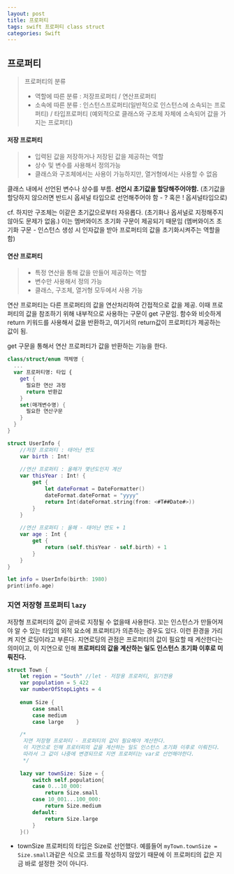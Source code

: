 ```yaml
---
layout: post
title: 프로퍼티
tags: swift 프로퍼티 class struct
categories: Swift
---
```




## 프로퍼티

> 프로퍼티의 분류 
>
> - 역할에 따른 분류 : 저장프로퍼티 / 연산프로퍼티
> - 소속에 따른 분류 : 인스턴스프로퍼티(일반적으로 인스턴스에 소속되는 프로퍼티) / 타입프로퍼티 (예외적으로 클래스와 구조체 자체에 소속되어 값을 가지는 프로퍼티)



#### 저장 프로퍼티

> - 입력된 값을 저장하거나 저장된 값을 제공하는 역할
> - 상수 및 변수를 사용해서 정의가능
> - 클래스와 구조체에서는 사용이 가능하지만, 열거형에서는 사용할 수 없음



클래스 내에서 선언된 변수나 상수를 부름. **선언시 초기값을 할당해주어야함.** (초기값을 할당하지 않으러면 반드시 옵셔널 타입으로 선언해주어야 함 - ? 혹은 ! 옵셔널타입으로)

cf. 하지만 구조체는 이같은 초기값으로부터 자유롭다. (초기화나 옵셔널로 지정해주지 않아도 문제가 없음.) 이는 멤버와이즈 초기화 구문이 제공되기 때문임 (멤버와이즈 초기화 구문 - 인스턴스 생성 시 인자값을 받아 프로퍼티의 값을 초기화시켜주는 역할을 함) 



#### 연산 프로퍼티

> - 특정 연산을 통해 값을 만들어 제공하는 역할
> - 변수만 사용해서 정의 가능
> - 클래스, 구조체, 열거형 모두에서 사용 가능

연산 프로퍼티는 다른 프로퍼티의 값을 연산처리하여 간접적으로 값을 제공. 이때 프로퍼티의 값을 참조하기 위해 내부적으로 사용하는 구문이 get 구문임. 함수와 비슷하게 return 키워드를 사용해서 값을 반환하고, 여기서의 return값이 프로퍼티가 제공하는 값이 됨. 

get 구문을 통해서 연산 프로퍼티가 값을 반환하는 기능을 한다.

```swift
class/struct/enum 객체명 {
  ...
  var 프로퍼티명: 타입 {
    get {
      필요한 연산 과정
      return 반환값
    }
    set(매개변수명) {
      필요한 연산구문
    }
  }
}
```



```swift
struct UserInfo {
    //저장 프로퍼티 : 태어난 연도
    var birth : Int!
    
    //연산 프로퍼티 : 올해가 몇년도인지 계산
    var thisYear : Int! {
        get {
            let dateFormat = DateFormatter()
            dateFormat.dateFormat = "yyyy"
            return Int(dateFormat.string(from: <#T##Date#>))
        }
    }
    
    //연산 프로퍼티 : 올해 - 태어난 연도 + 1
    var age : Int {
        get {
            return (self.thisYear - self.birth) + 1
        }
    }
}

let info = UserInfo(birth: 1980)
print(info.age)

```





### 지연 저장형 프로퍼티 `lazy`

저장형 프로퍼티의 값이 곧바로 지정될 수 없을때 사용한다. 꼬는 인스턴스가 만들어져야 알 수 있는 타입의 외적 요소에 프로퍼티가 의존하는 경우도 있다. 이런 환경을 가리켜 지연 로딩이라고 부른다. 지연로딩의 관점은 프로퍼티의 값이 필요할 때 계산한다는 의미이고, 이 지연으로 인해 **프로퍼티의 값을 계산하는 일도 인스턴스 초기화 이후로 미뤄진다.**

```swift
struct Town {
    let region = "South" //let - 저장용 프로퍼티, 읽기전용
    var population = 5_422
    var numberOfStopLights = 4
    
    enum Size {
        case small
        case medium
        case large    }

    /*
     지연 저장형 프로퍼티 - 프로퍼티의 값이 필요해야 계산한다.
     이 지연으로 인해 프로터피의 값을 계산하는 일도 인스턴스 초기화 이후로 이뤄진다.
     따라서 그 값이 나중에 변경되므로 지연 프로퍼티는 var로 선언해야한다.
     */
    
    lazy var townSize: Size = {
        switch self.population{
        case 0...10_000:
            return Size.small
        case 10_001...100_000:
            return Size.medium
        default:
            return Size.large
        }
    }()

```

- townSize 프로퍼티의 타입은 Size로 선언했다. 예를들어 `myTown.townSize = Size.small`과같은 식으로 코드를 작성하지 않았기 때문에 이 프로퍼티의 값은 지금 바로 설정한 것이 아니다.